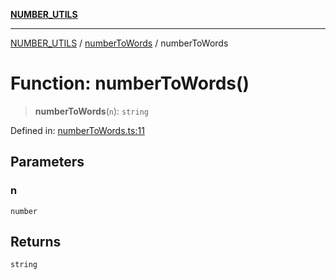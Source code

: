 [**NUMBER_UTILS**](../../README.md)

***

[NUMBER_UTILS](../../README.md) / [numberToWords](../README.md) / numberToWords

# Function: numberToWords()

> **numberToWords**(`n`): `string`

Defined in: [numberToWords.ts:11](https://github.com/dailker/everyutil/blob/fd8deae3f27d2b0976fe42f2cb71703c8c83364b/src/number/numberToWords.ts#L11)

## Parameters

### n

`number`

## Returns

`string`
